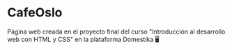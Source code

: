# CafeOslo
Página web creada en el proyecto final del curso "Introducción al desarrollo web con HTML y CSS" en la plataforma Domestika 🖥
